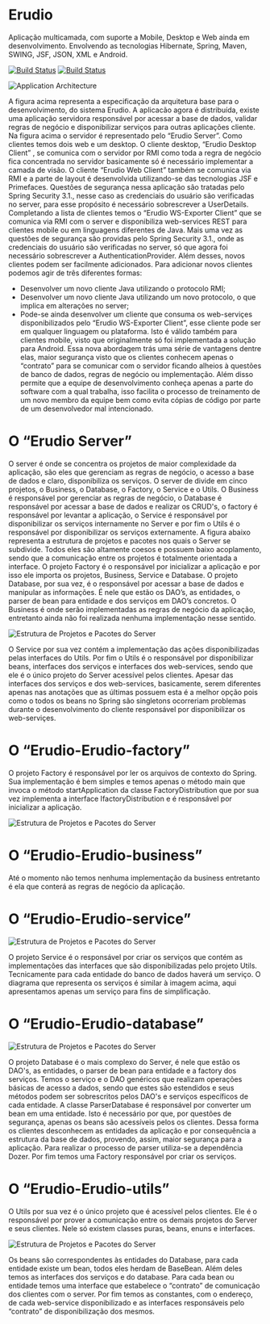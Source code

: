 # Erudio

Aplicação multicamada, com suporte a Mobile, Desktop e Web ainda em desenvolvimento. Envolvendo as tecnologias Hibernate, Spring, Maven, SWING, JSF, JSON, XML e Android.

[![Build Status](https://travis-ci.org/leandrocgsi/erudio.svg?branch=master)](https://travis-ci.org/leandrocgsi/erudio)
[![Build Status](https://circleci.com/gh/leandrocgsi/erudio.svg?&style=shield)](https://circleci.com/gh/leandrocgsi/erudio/)

![Application Architecture](https://github.com/leandrocgsi/erudio/blob/master/img/image1.png?raw=true)

A figura acima representa a especificação da arquitetura base para o desenvolvimento, do sistema Erudio. A aplicacão agora é distribuída, existe uma aplicação servidora responsável por acessar a base de dados, validar regras de negócio e disponibilizar serviços para outras aplicações cliente. Na figura acima o servidor é representado pelo “Erudio Server”. Como clientes temos dois web e um desktop.
O cliente desktop, “Erudio Desktop Client” , se comunica com o servidor por RMI como toda a regra de negócio fica concentrada no servidor basicamente só é necessário implementar a camada de visão. 
O cliente “Erudio Web Client” também se comunica via RMI e a parte de layout é desenvolvida utilizando-se das tecnologias JSF e Primefaces. Questões de segurança nessa aplicação são tratadas pelo Spring Security 3.1., nesse caso as credenciais do usuário são verificadas no server, para esse propósito é necessário sobrescrever a UserDetails. 
Completando a lista de clientes temos o “Erudio WS-Exporter Client” que se comunica via RMI com o server e disponibiliza web-services REST para clientes mobile ou em linguagens diferentes de Java. Mais uma vez as questões de segurança são providas pelo Spring Security 3.1., onde as credenciais do usuário são verificadas no server, só que agora foi necessário sobrescrever a AuthenticationProvider. Além desses, novos clientes podem ser facilmente adicionados.
Para adicionar novos clientes podemos agir de três diferentes formas:
- Desenvolver um novo cliente Java utilizando o protocolo RMI;
- Desenvolver um novo cliente Java utilizando um novo protocolo, o que implica em alterações no server;
- Pode-se ainda desenvolver um cliente que consuma os web-serviçes disponibilizados pelo “Erudio WS-Exporter Client”, esse cliente pode ser em qualquer linguagem ou plataforma. Isto é válido também para clientes mobile, visto que originalmente só foi implementada a solução para Android.
Essa nova abordagem trás uma série de vantagens dentre elas, maior segurança visto que os clientes conhecem apenas o “contrato” para se comunicar com o servidor ficando alheios à questões de banco de dados, regras de negócio ou implementação. Além disso permite que a equipe de desenvolvimento conheça apenas a parte do software com a qual trabalha, isso facilita o processo de treinamento de um novo membro da equipe bem como evita cópias de código por parte de um desenvolvedor mal intencionado. 

# O “Erudio Server”

O server é onde se concentra os projetos de maior complexidade da aplicação, são eles que gerenciam as regras de negócio, o acesso a base de dados e claro, disponibiliza os serviços. O server de divide em cinco projetos, o Business, o Database, o Factory, o Service e o Utils. 
O Business é responsável por gerenciar as regras de negócio, o Database é responsável por acessar a base de dados e realizar os CRUD's, o factory é responsável por levantar a aplicação, o Service é responsável por disponibilizar os serviços internamente no Server e por fim o Utils é o responsável por disponibilizar os serviços externamente.
A figura abaixo representa a estrutura de projetos e pacotes nos quais o Server se subdivide. Todos eles são altamente coesos e possuem baixo acoplamento, sendo que a comunicação entre os projetos é totalmente orientada a interface. 
O projeto Factory é o responsável por inicializar a aplicação e por isso ele importa os projetos, Business, Service e Database. O projeto Database, por sua vez, é o responsável por acessar a base de dados e manipular as informações. É nele que estão os DAO’s, as entidades, o parser de bean para entidade e dos serviços em DAO’s concretos. O Business é onde serão implementadas as regras de negócio da aplicação, entretanto ainda não foi realizada nenhuma implementação nesse sentido. 

![Estrutura de Projetos e Pacotes do Server](https://github.com/leandrocgsi/erudio/blob/master/img/image2.png?raw=true)

O Service por sua vez contém a implementação das ações disponibilizadas pelas interfaces do Utils. Por fim o Utils é o responsável por disponibilizar beans, interfaces dos serviços e interfaces dos web-services, sendo que ele é o único projeto do Server acessível pelos clientes. Apesar das interfaces dos serviços e dos web-services, basicamente, serem diferentes apenas nas anotações que as últimas possuem esta é a melhor opção pois como o todos os beans no Spring são singletons ocorreriam problemas durante o desenvolvimento do cliente responsável por disponibilizar os web-serviçes.

# O “Erudio-Erudio-factory”

O projeto Factory é responsável por ler os arquivos de contexto do Spring. Sua implementação é bem simples e temos apenas o método main que invoca o método startApplication da classe FactoryDistribution que por sua vez implementa a interface IfactoryDistribution e é responsável por  inicializar a aplicação.


![Estrutura de Projetos e Pacotes do Server](https://github.com/leandrocgsi/erudio/blob/master/img/image3.png?raw=true)

# O “Erudio-Erudio-business”

Até o momento não temos nenhuma implementação da business entretanto é ela que conterá as regras de negócio da aplicação.

# O “Erudio-Erudio-service”

![Estrutura de Projetos e Pacotes do Server](https://github.com/leandrocgsi/erudio/blob/master/img/image4.png?raw=true)

O projeto Service é o responsável por criar os serviços que contém as implementações das interfaces que são disponibilizadas pelo projeto Utils. Tecnicamente para cada entidade do banco de dados haverá um serviço. O diagrama que representa os serviços é similar à imagem acima, aqui apresentamos apenas um serviço para fins de simplificação. 

 
# O “Erudio-Erudio-database”

![Estrutura de Projetos e Pacotes do Server](https://github.com/leandrocgsi/erudio/blob/master/img/image5.png?raw=true)

O projeto Database é o mais complexo do Server, é nele que estão os DAO's, as entidades, o parser de bean para entidade e a factory dos serviços. Temos o serviço e o DAO genéricos que realizam operações básicas de acesso a dados,  sendo que estes são estendidos e seus métodos podem ser sobrescritos pelos DAO's e serviços específicos de cada entidade.
A classe ParserDatabase é responsável por converter um bean em uma  entidade. Isto é necessário por que, por questões de segurança, apenas os beans são acessíveis pelos os clientes. Dessa forma os clientes desconhecem as entidades da aplicação e por consequência a estrutura da base de dados, provendo, assim, maior segurança para a aplicação. Para realizar o processo de parser utiliza-se a dependência Dozer. Por fim temos uma Factory responsável por criar os serviços.

# O “Erudio-Erudio-utils”

O Utils por sua vez é o único projeto que é acessível pelos clientes. Ele é o responsável por prover a comunicação entre os demais projetos do Server e seus clientes. Nele só existem classes puras, beans, enuns e interfaces.

![Estrutura de Projetos e Pacotes do Server](https://github.com/leandrocgsi/erudio/blob/master/img/image6.png?raw=true)

Os beans são correspondentes às entidades do Database, para cada entidade existe um bean, todos eles herdam de BaseBean. Além deles temos as interfaces dos serviços e do database. Para cada bean ou entidade temos uma interface que estabelece o “contrato” de comunicação dos clientes com o server. Por fim temos as constantes, com o endereço, de cada web-service disponibilizado e as interfaces responsáveis pelo “contrato” de disponibilização dos mesmos.
